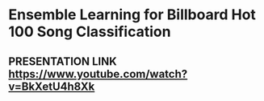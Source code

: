 # Ensemble Learning for Billboard Hot 100 Song Classification 
## PRESENTATION LINK https://www.youtube.com/watch?v=BkXetU4h8Xk
